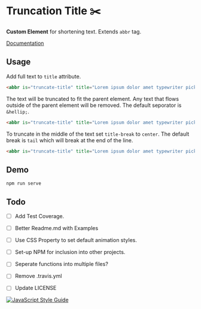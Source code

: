 # Truncation Title :scissors:

<!-- [![JavaScript Style Guide](https://img.shields.io/badge/code_style-standard-brightgreen.svg)](https://standardjs.com) -->


**Custom Element** for shortening text. Extends `abbr` tag.

[Documentation](./documentation.md)

## Usage

Add full text to `title` attribute.

```html
<abbr is="truncate-title" title="Lorem ipsum dolor amet typewriter pickled iPhone hella occupy neutra tattooed vinyl drinking vinegar ennui."></abbr>
```

The text will be truncated to fit the parent element. Any text that flows outside of the parent element will be removed. The default seporator is `&hellip;`. 

```html
<abbr is="truncate-title" title="Lorem ipsum dolor amet typewriter pickled iPhone hella occupy neutra tattooed vinyl drinking vinegar ennui.">Medium Lorem ipsum dolor amet typewriter pickled iPho …</abbr>
```
To truncate in the middle of the text set `title-break` to `center`. The default break is `tail` which will break at the end of the line.

```html
<abbr is="truncate-title" title="Lorem ipsum dolor amet typewriter pickled iPhone hella occupy neutra tattooed vinyl drinking vinegar ennui." title-break="tail">Medium Lorem ipsum dolor a … yl drinking vinegar ennui.</abbr>
```

## Demo

`npm run serve`


## Todo

- [ ] Add Test Coverage.
- [ ] Better Readme.md with Examples
- [ ] Use CSS Property to set default animation styles.
- [ ] Set-up NPM for inclusion into other projects.
- [ ] Seperate functions into multiple files?
- [ ] Remove .travis.yml
- [ ] Update LICENSE



[![JavaScript Style Guide](https://cdn.rawgit.com/standard/standard/master/badge.svg)](https://github.com/standard/standard)
